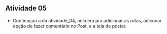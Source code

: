 ## Atividade 05

* Continuçao a da atividade_04, nela era pra adicionar as rotas, adiconar opção de fazer comentário no Post, e a tela de postar.